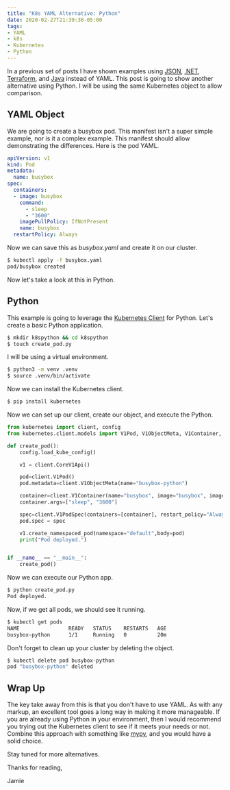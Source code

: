 ```yaml
---
title: "K8s YAML Alternative: Python"
date: 2020-02-27T21:39:36-05:00
tags:
- YAML
- k8s
- Kubernetes 
- Python
---
```


In a previous set of posts I have shown examples using [JSON](https://www.phillipsj.net/posts/k8s-yaml-alternative-json/), [.NET](https://www.phillipsj.net/posts/k8s-yaml-alternative-dotnet/), [Terraform](https://www.phillipsj.net/posts/k8s-yaml-alternative-terraform/), and [Java](https://www.phillipsj.net/posts/k8s-yaml-alternative-java/) instead of YAML. This post is going to show another alternative using Python. I will be using the same Kubernetes object to allow comparison.

## YAML Object

We are going to create a busybox pod. This manifest isn't a super simple example, nor is it a complex example. This manifest should allow demonstrating the differences. Here is the pod YAML.

```yaml
apiVersion: v1
kind: Pod
metadata:
  name: busybox
spec:
  containers:
  - image: busybox
    command:
      - sleep
      - "3600"
    imagePullPolicy: IfNotPresent
    name: busybox
  restartPolicy: Always
```

Now we can save this as *busybox.yaml* and create it on our cluster. 

```bash
$ kubectl apply -f busybox.yaml
pod/busybox created
```

Now let's take a look at this in Python.

## Python

This example is going to leverage the [Kubernetes Client](https://github.com/kubernetes-client/python/) for Python. Let's create a basic Python application.

```bash
$ mkdir k8spython && cd k8spython
$ touch create_pod.py
```

I will be using a virtual environment.

```bash
$ python3 -m venv .venv
$ source .venv/bin/activate
```

Now we can install the Kubernetes client.

```bash
$ pip install kubernetes
```

Now we can set up our client, create our object, and execute the Python.

```python
from kubernetes import client, config
from kubernetes.client.models import V1Pod, V1ObjectMeta, V1Container, V1PodSpec

def create_pod():
    config.load_kube_config()

    v1 = client.CoreV1Api()

    pod=client.V1Pod()
    pod.metadata=client.V1ObjectMeta(name="busybox-python")

    container=client.V1Container(name="busybox", image="busybox", image_pull_policy="IfNotPresent")
    container.args=["sleep", "3600"]

    spec=client.V1PodSpec(containers=[container], restart_policy="Always")
    pod.spec = spec

    v1.create_namespaced_pod(namespace="default",body=pod)
    print("Pod deployed.")


if __name__ == "__main__":
    create_pod()
```

Now we can execute our Python app.

```bash
$ python create_pod.py
Pod deployed.
```

Now, if we get all pods, we should see it running.

```bash
$ kubectl get pods
NAME                READY   STATUS    RESTARTS   AGE
busybox-python      1/1     Running   0          20m
```  

Don't forget to clean up your cluster by deleting the object.

```bash
$ kubectl delete pod busybox-python
pod "busybox-python" deleted
```

## Wrap Up

The key take away from this is that you don't have to use YAML. As with any markup, an excellent tool goes a long way in making it more manageable. If you are already using Python in your environment, then I would recommend you trying out the Kubernetes client to see if it meets your needs or not. Combine this approach with something like [mypy](http://mypy-lang.org/), and you would have a solid choice.

Stay tuned for more alternatives.

Thanks for reading,

Jamie

